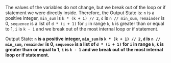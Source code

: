 The values of the variables do not change, but we break out of the loop or if statement we were directly inside. Therefore, the Output State is: `n` is a positive integer, `min_sum` is `k * (k + 1) // 2`, `d` is `n // min_sum`, `remainder` is 0, `sequence` is a list of `d * (i + 1)` for `i` in range `k`, `k` is greater than or equal to 1, `i` is `k - 1` and we break out of the most internal loop or if statement.

Output State: **`n` is a positive integer, `min_sum` is `k * (k + 1) // 2`, `d` is `n // min_sum`, `remainder` is 0, `sequence` is a list of `d * (i + 1)` for `i` in range `k`, `k` is greater than or equal to 1, `i` is `k - 1` and we break out of the most internal loop or if statement.**